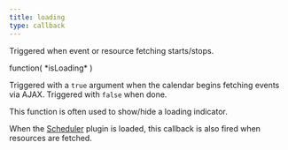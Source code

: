 ```yaml
---
title: loading
type: callback
---
```


Triggered when event or resource fetching starts/stops.

<div class='spec' markdown='1'>
function( *isLoading* )
</div>

Triggered with a `true` argument when the calendar begins fetching events via AJAX. Triggered with `false` when done.

This function is often used to show/hide a loading indicator.

When the [Scheduler](scheduler) plugin is loaded, this callback is also fired when resources are fetched.
